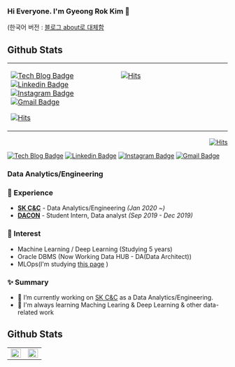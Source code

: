 ### Hi Everyone. I'm Gyeong Rok Kim 👋

(한국어 버전 : [블로그 about로 대체함](https://bluemumin.github.io/about/)

## Github Stats  
<table><tr><td valign="top" width="50%">
  
  [![Tech Blog Badge](http://img.shields.io/badge/-Tech%20blog-black?style=flat-square&logo=github&link=https://bluemumin.github.io/)](https://bluemumin.github.io/) 
[![Linkedin Badge](https://img.shields.io/badge/-LinkedIn-blue?style=flat-square&logo=Linkedin&logoColor=white&link=https://www.linkedin.com/in/%EA%B2%BD%EB%A1%9D-%EA%B9%80-a1bb6b192/)](https://www.linkedin.com/in/%EA%B2%BD%EB%A1%9D-%EA%B9%80-a1bb6b192/) 
[![Instagram Badge](https://img.shields.io/badge/-Instagram-dd2a7b?style=flat-square&logo=instagram&logoColor=white&link=https://www.instagram.com/rokrok1217/)](https://www.instagram.com/rokrok1217/) 
[![Gmail Badge](https://img.shields.io/badge/-Gmail-d14836?style=flat-square&logo=Gmail&logoColor=white&link=mailto:bluedice0504@gmail.com)](mailto:bluedice0504@gmail.com)
</div>

  [![Hits](https://hits.seeyoufarm.com/api/count/incr/badge.svg?url=https%3A%2F%2Fgithub.com%2Fbluemumin&count_bg=%2379C83D&title_bg=%23555555&icon=&icon_color=%23E7E7E7&title=hits&edge_flat=false)](https://hits.seeyoufarm.com)


</td><td valign="top" width="50%">
  
  [![Hits](https://hits.seeyoufarm.com/api/count/incr/badge.svg?url=https%3A%2F%2Fgithub.com%2Fbluemumin&count_bg=%2379C83D&title_bg=%23555555&icon=&icon_color=%23E7E7E7&title=hits&edge_flat=false)](https://hits.seeyoufarm.com)

</td></tr></table> 

<div align=right>

  [![Hits](https://hits.seeyoufarm.com/api/count/incr/badge.svg?url=https%3A%2F%2Fgithub.com%2Fbluemumin&count_bg=%2379C83D&title_bg=%23555555&icon=&icon_color=%23E7E7E7&title=hits&edge_flat=false)](https://hits.seeyoufarm.com)

</div>

<div align=left>

[![Tech Blog Badge](http://img.shields.io/badge/-Tech%20blog-black?style=flat-square&logo=github&link=https://bluemumin.github.io/)](https://bluemumin.github.io/) 
[![Linkedin Badge](https://img.shields.io/badge/-LinkedIn-blue?style=flat-square&logo=Linkedin&logoColor=white&link=https://www.linkedin.com/in/%EA%B2%BD%EB%A1%9D-%EA%B9%80-a1bb6b192/)](https://www.linkedin.com/in/%EA%B2%BD%EB%A1%9D-%EA%B9%80-a1bb6b192/) 
[![Instagram Badge](https://img.shields.io/badge/-Instagram-dd2a7b?style=flat-square&logo=instagram&logoColor=white&link=https://www.instagram.com/rokrok1217/)](https://www.instagram.com/rokrok1217/) 
[![Gmail Badge](https://img.shields.io/badge/-Gmail-d14836?style=flat-square&logo=Gmail&logoColor=white&link=mailto:bluedice0504@gmail.com)](mailto:bluedice0504@gmail.com)
</div>

### Data Analytics/Engineering

### 💫 Experience
- **[SK C&C](https://www.skcc.co.kr/)** - Data Analytics/Engineering *(Jan 2020 ~)*
- **[DACON](https://dacon.io/)** - Student Intern, Data analyst *(Sep 2019 - Dec 2019)* 
  
### 📝 Interest
- Machine Learning / Deep Learning (Studying 5 years)
- Oracle DBMS (Now Working Data HUB - DA(Data Architect)) 
- MLOps(I'm studying [this page](https://fullstackdeeplearning.com/) )

### ✨ Summary

- 🔭 I’m currently working on [SK C&C](https://www.skcc.co.kr/) as a Data Analytics/Engineering.
- 🌱 I'm always learning Maching Learing & Deep Learning & other data-related work 

## Github Stats  
<table><tr><td valign="top" width="50%">

<img src="https://github-readme-stats.vercel.app/api?username=bluemumin&show_icons=true&count_private=true&hide_border=true&theme=buefy&show_icons=true" align="left" style="width: 100%" />

</td><td valign="top" width="50%">

<img src="https://github-readme-stats.vercel.app/api/top-langs/?username=bluemumin&hide_border=true&layout=compact" align="left" style="width: 100%" />

</td></tr></table>  
